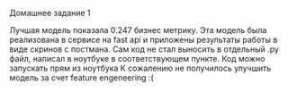 Домашнее задание 1

Лучшая модель показала 0.247 бизнес метрику. 
Эта модель была реализована в сервисе на 
fast api и приложены результаты работы в виде скринов с постмана.
Сам код не стал выносить в отдельный .py файл, написал в ноутбуке в соответствующем пункте. Код можно запускать прям из ноутбука
К сожалению не получилось улучшить модель за счет feature engeneering :( 
